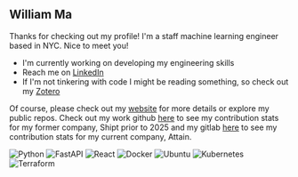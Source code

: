 ## William Ma

Thanks for checking out my profile! I'm a staff machine learning engineer based in NYC. Nice to meet you!

- I'm currently working on developing my engineering skills
- Reach me on [LinkedIn](https://www.linkedin.com/in/williammaucla)
- If I'm not tinkering with code I might be reading something, so check out my [Zotero](https://www.zotero.org/groups/2583428/williams_reading_list/library)

Of course, please check out my [website](https://www.zhengweima.com/) for more details or explore my public repos. Check out my work github [here](https://github.com/willmashipt) to see my contribution stats for my former company, Shipt prior to 2025 and my gitlab [here](https://gitlab.com/wma7) to see my contribution stats for my current company, Attain.

![Python](https://img.shields.io/badge/python-3670A0?style=for-the-badge&logo=python&logoColor=ffdd54)
![FastAPI](https://img.shields.io/badge/FastAPI-005571?style=for-the-badge&logo=fastapi)
![React](https://img.shields.io/badge/react-%2320232a.svg?style=for-the-badge&logo=react&logoColor=%2361DAFB)
![Docker](https://img.shields.io/badge/docker-%230db7ed.svg?style=for-the-badge&logo=docker&logoColor=white)
![Ubuntu](https://img.shields.io/badge/Ubuntu-E95420?style=for-the-badge&logo=ubuntu&logoColor=white) 
![Kubernetes](https://img.shields.io/badge/kubernetes-%23326ce5.svg?style=for-the-badge&logo=kubernetes&logoColor=white)
![Terraform](https://img.shields.io/badge/terraform-%235835CC.svg?style=for-the-badge&logo=terraform&logoColor=white)
